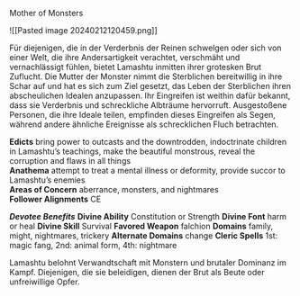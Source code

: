 Mother of Monsters

![[Pasted image 20240212120459.png]]

Für diejenigen, die in der Verderbnis der Reinen schwelgen oder sich von einer Welt, die ihre Andersartigkeit verachtet, verschmäht und vernachlässigt fühlen, bietet Lamashtu inmitten ihrer grotesken Brut Zuflucht. Die Mutter der Monster nimmt die Sterblichen bereitwillig in ihre Schar auf und hat es sich zum Ziel gesetzt, das Leben der Sterblichen ihren abscheulichen Idealen anzupassen. Ihr Eingreifen ist weithin dafür bekannt, dass sie Verderbnis und schreckliche Albträume hervorruft. Ausgestoßene Personen, die ihre Ideale teilen, empfinden dieses Eingreifen als Segen, während andere ähnliche Ereignisse als schrecklichen Fluch betrachten.


**Edicts** bring power to outcasts and the downtrodden, indoctrinate children in Lamashtu’s teachings, make the beautiful monstrous, reveal the corruption and flaws in all things  
**Anathema** attempt to treat a mental illness or deformity, provide succor to Lamashtu’s enemies  
**Areas of Concern** aberrance, monsters, and nightmares  
**Follower Alignments** CE

***Devotee Benefits***
**Divine Ability** Constitution or Strength
**Divine Font** harm or heal
**Divine Skill** Survival
**Favored Weapon** falchion
**Domains** family, might, nightmares, trickery
**Alternate Domains** change
**Cleric Spells** 1st: magic fang, 2nd: animal form, 4th: nightmare

Lamashtu belohnt Verwandtschaft mit Monstern und brutaler Dominanz im Kampf. Diejenigen, die sie beleidigen, dienen der Brut als Beute oder unfreiwillige Opfer.